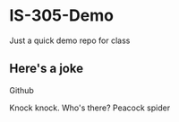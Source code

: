 # IS-305-Demo
Just a quick demo repo for class

## Here's a joke

Github

Knock knock. Who's there?
Peacock spider
